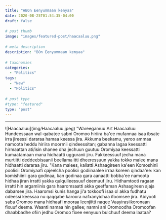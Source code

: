 ```yaml
---
title: "ABOn Eenyummaan kenyaa"
date: 2020-08-25T01:54:35-04:00
draft: false

# post thumb
image: "images/featured-post/haacaaluu.png"

# meta description
description: "BOn Eenyummaan kenyaa"

# taxonomies
categories: 
  - "Politics"
tags:
  - "New"
  - "Politics"

# post type
#type: "featured"
type: "post"
---
```

<hr>
![Haacaaluu](img/Haacaaluu.jpeg)
"Wareegamuu Art Haacaaluu Hundeessaan wal-qabatee sabni Oromoo hiriira ba'ee mufannaa isaa ibsate irra jireessi dararaa hamaa keessa jira. Akkuma beekamu, yeroo ammaa namoota heddu hiriira moormii qindeessitan; gabanna lagaa keessatti hirmaattan ati/isin shanee dha jechuun guutuu Oromiyaa keessatti kumaatamaan mana hidhaatti ugguranii jiru. Fakkeessuuf jecha mana murtiitti deddeebisaanii beellama itti dheeressuun yakka tokko malee mana hidhaatti dararaa jiru.
"Kana malees, kallatti Ashaagireen ka'een Komoshinii poolisii Oromiyaafi qajeelcha poolisii godiinaalee irraa koreen qindaa'ee: kan komishiinii gara godinaa, kan godinaa gara aanaatti bobba'ee namoota hidhaa jiran irratti yakka qulqulleessuuf deemuuf jiru. Hidhamtooti ragaan irratti hin argamiinis gara haaromsaatti akka geeffaman Ashaagireen ajaja dabarsee jira. Haaromsi kunis hanga ji'a tokkoofi isaa ol akka fudhatu odeessi keessaa nu qaqqabe karoora nafxanyichaa ifoomsee jira. 
Abiyooti saba Oromoo mana hidhaafi mooraa leenjiitti naqee Vaayirasiikoronaan fixuuf deema. Waanti namaa hin gallee; namni ani Oromoodha Oromoofan dhaabbadhe ofiin jedhu Oromoo fixee eenyuun bulchuuf deema laataa?